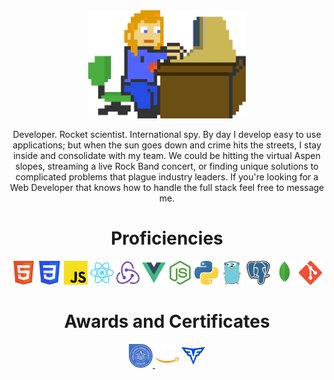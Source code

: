 

<div align="center">
    <a href="https://www.dustinsnoap.com">
        <img src="https://raw.githubusercontent.com/dustinsnoap/dustinsnoap/master/assets/avatar.gif" width="50%" alt="thats me"/>
    </a>
</div>
<p align="center">
Developer. Rocket scientist. International spy. By day I develop easy to use applications; but when the sun goes down and crime hits the streets, I stay inside and consolidate with my team. We could be hitting the virtual Aspen slopes, streaming a live Rock Band concert, or finding unique solutions to complicated problems that plague industry leaders. If you're looking for a Web Developer that knows how to handle the full stack feel free to message me.
</p>
<div align="center">
    <h1 align="center">Proficiencies</h1>
</div>
<div align="center">
    <img src="https://raw.githubusercontent.com/dustinsnoap/dustinsnoap/master/assets/html.png" width="7.5%" alt="html"/>
    <img src="https://raw.githubusercontent.com/dustinsnoap/dustinsnoap/master/assets/css.png" width="7.5%" alt="css"/>
    <img src="https://raw.githubusercontent.com/dustinsnoap/dustinsnoap/master/assets/js.png" width="7.5%" alt="javacript"/>
    <img src="https://raw.githubusercontent.com/dustinsnoap/dustinsnoap/master/assets/react.png" width="7.5%" alt="react"/>
    <img src="https://raw.githubusercontent.com/dustinsnoap/dustinsnoap/master/assets/redux.png" width="7.5%" alt="redux"/>
    <img src="https://raw.githubusercontent.com/dustinsnoap/dustinsnoap/master/assets/vue.png" width="7.5%" alt="vue"/>
    <img src="https://raw.githubusercontent.com/dustinsnoap/dustinsnoap/master/assets/node.png" width="7.5%" alt="node"/>
    <img src="https://raw.githubusercontent.com/dustinsnoap/dustinsnoap/master/assets/python.png" width="7.5%" alt="python"/>
    <img src="https://raw.githubusercontent.com/dustinsnoap/dustinsnoap/master/assets/go.png" width="7.5%" alt="go"/>
    <img src="https://raw.githubusercontent.com/dustinsnoap/dustinsnoap/master/assets/postgres.png" width="7.5%" alt="postgres"/>
    <img src="https://raw.githubusercontent.com/dustinsnoap/dustinsnoap/master/assets/mongo.png" width="7.5%" alt="mongo"/>
    <img src="https://raw.githubusercontent.com/dustinsnoap/dustinsnoap/master/assets/git.png" width="7.5%" alt="git"/>
</div>
<div align="center">
    <h1 align="center">Awards and Certificates</h1>
</div>
<div align="center">
    <a href="https://www.credly.com/badges/37293d7f-fc88-4fe4-af10-00a499fe5f17?source=linked_in_profile">
        <img src="https://raw.githubusercontent.com/dustinsnoap/dustinsnoap/master/assets/lambda.png" width="7.5%" alt="Lambda Full-Stack Development"/>
    </a>
    <img src="https://raw.githubusercontent.com/dustinsnoap/dustinsnoap/master/assets/aws.png" width="7.5%" alt="aws cloud practitioner"/>
    <a href="https://app.codesignal.com/coding-report/FnWe6KCeciqzvEXFr-Fx75CEQ4en52TGxE6xiWuowL/GEZJrudCxZTZ3vQze">
        <img src="https://raw.githubusercontent.com/dustinsnoap/dustinsnoap/master/assets/codesignal.png" width="7.5%" alt="codesignal general coding assessment"/>
    </a>
</div>